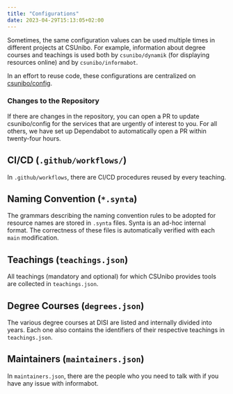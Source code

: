 ```yaml
---
title: "Configurations"
date: 2023-04-29T15:13:05+02:00
---
```


Sometimes, the same configuration values can be used multiple times in different projects at CSUnibo. For example, information about degree courses and teachings is used both by `csunibo/dynamik` (for displaying resources online) and by `csunibo/informabot`.

In an effort to reuse code, these configurations are centralized on [csunibo/config](https://github.com/csunibo/config).

### Changes to the Repository

If there are changes in the repository, you can open a PR to update csunibo/config for the services that are urgently of interest to you. For all others, we have set up Dependabot to automatically open a PR within twenty-four hours.

## CI/CD (`.github/workflows/`)

In `.github/workflows`, there are CI/CD procedures reused by every teaching.

## Naming Convention (`*.synta`)

The grammars describing the naming convention rules to be adopted for resource names are stored in `.synta` files. Synta is an ad-hoc internal format. The correctness of these files is automatically verified with each `main` modification.

## Teachings (`teachings.json`)

All teachings (mandatory and optional) for which CSUnibo provides tools are collected in `teachings.json`.

## Degree Courses (`degrees.json`)

The various degree courses at DISI are listed and internally divided into years. Each one also contains the identifiers of their respective teachings in `teachings.json`.

## Maintainers (`maintainers.json`)

In `maintainers.json`, there are the people who you need to talk with if you have any issue with informabot.
